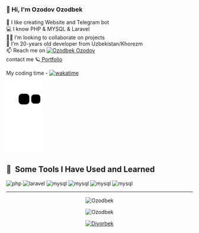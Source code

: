 ### 👋  Hi, I'm  Ozodov Ozodbek


💫 I like creating Website and Telegram bot\
💻 I know PHP & MYSQL & Laravel  \
👨‍💻 I’m looking to collaborate on projects \
💬 I'm 20-years old developer from Uzbekistan/Khorezm \
📫 Reach me on [![ Ozodbek Ozodov ](https://img.shields.io/badge/OzodovOzodbek-30302f?style=flat&logo=telegram)](https://t.me/Ozodbek_Ozodov2) <br> 
contact me
🪐<a href="http://ozodov.uz" target="/blank"> Portfolio </a>



My coding time -
[![wakatime](https://wakatime.com/badge/user/c96df822-ee4c-482a-a5e8-da028f80d870.svg)](https://wakatime.com/@c96df822-ee4c-482a-a5e8-da028f80d870)


![snake svg](https://github.com/Ozodbek0002/Ozodbek0002/blob/output/github-contribution-grid-snake.svg)

<h2> 🚀 &nbsp;Some Tools I Have Used and Learned</h2>
<p align="left">



  <img title="PHP"  src="https://cdn.jsdelivr.net/gh/devicons/devicon/icons/php/php-original.svg" alt="php" width="45" height="45"/>

  <img title="Laravel"  src="https://asset.brandfetch.io/ide68-31CH/idlxAUbIOo.jpeg" alt="laravel" width="45" height="45"/>

  <img title="JavaScript"  src="https://upload.wikimedia.org/wikipedia/commons/thumb/9/99/Unofficial_JavaScript_logo_2.svg/800px-Unofficial_JavaScript_logo_2.svg.png" alt="mysql" width="45" height="45"/>
  
  <img title="Angular"  src="https://avatars.githubusercontent.com/Angular" alt="mysql" width="45" height="45"/>
   
 
  <img title="MySQL"  src="https://e7.pngegg.com/pngimages/617/252/png-clipart-mysql-workbench-computer-icons-logo-database-server-blue-text.png" alt="mysql"     width="45" height="45"/>
 
  <img title="Git"  src="https://avatars.githubusercontent.com/Git" alt="mysql" width="45" height="45"/>
 
  <hr>

<p align="center"> <img src="https://github-readme-stats.vercel.app/api/top-langs/?username=Ozodbek0002&layout=compact&theme=radical" alt="Ozodbek" />
<p align="center"> <img src="https://github-readme-stats.vercel.app/api?username=Ozodbek0002&show_icons=true&theme=gotham" alt="Ozodbek" />

<p align="center"> <a href="https://github.com/ryo-ma/github-profile-trophy"><img src="https://github-profile-trophy.vercel.app/?username=Ozodbek0002&theme=onestar&row=1&margin-w=15&margin-h=15&no-bg=true" alt="Diyorbek" /></a> </p



